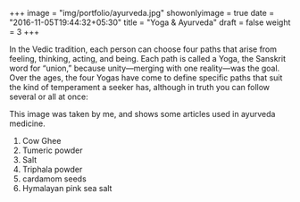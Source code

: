 +++
image = "img/portfolio/ayurveda.jpg"
showonlyimage = true
date = "2016-11-05T19:44:32+05:30"
title = "Yoga & Ayurveda"
draft = false
weight = 3
+++

In the Vedic tradition, each person can choose four paths that arise from feeling, thinking, acting, and being. Each path is called a Yoga, the Sanskrit word for “union,” because unity—merging with one reality—was the goal. Over the ages, the four Yogas have come to define specific paths that suit the kind of temperament a seeker has, although in truth you can follow several or all at once:
<!--more-->
This image was taken by me, and shows some articles used in ayurveda medicine.

1. Cow Ghee
2. Tumeric powder
3. Salt
4. Triphala powder
5. cardamom seeds
6. Hymalayan pink sea salt
   